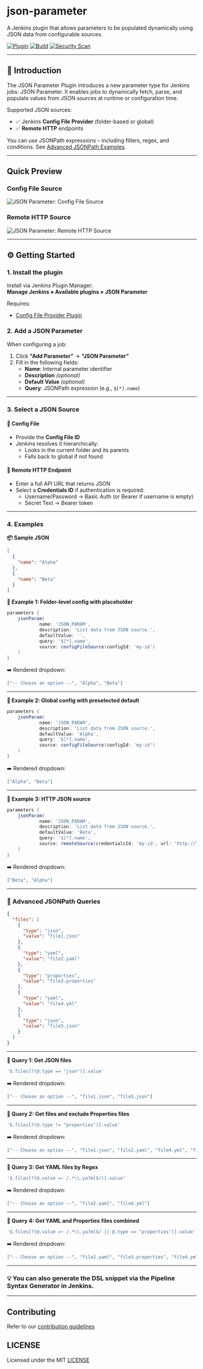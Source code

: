 # json-parameter

A Jenkins plugin that allows parameters to be populated dynamically using 
JSON data from configurable sources.

[![Plugin](https://img.shields.io/jenkins/plugin/v/json-parameter.svg)](https://plugins.jenkins.io/json-parameter)
[![Build](https://ci.jenkins.io/job/Plugins/job/json-parameter-plugin/job/main/badge/icon)](https://ci.jenkins.io/job/Plugins/job/json-parameter-plugin/job/main)
[![Security Scan](https://github.com/jenkinsci/json-parameter-plugin/actions/workflows/jenkins-security-scan.yaml/badge.svg)](https://github.com/jenkinsci/json-parameter-plugin/actions/workflows/jenkins-security-scan.yaml)
<!--
[![Plugin Installs](https://img.shields.io/jenkins/plugin/i/json-parameter.svg?color=blue&label=installations)](https://plugins.jenkins.io/json-parameter)
-->
---

## 🚀 Introduction

The JSON Parameter Plugin introduces a new parameter type for Jenkins jobs: JSON Parameter.
It enables jobs to dynamically fetch, parse, and populate values from JSON sources at runtime 
or configuration time.

Supported JSON sources:

- ✅ Jenkins **Config File Provider** (folder-based or global)
- ✅ **Remote HTTP** endpoints

You can use JSONPath expressions – including filters, regex, and conditions. 
See [Advanced JSONPath Examples](#-advanced-jsonpath-queries).

---

## Quick Preview

### Config File Source
<picture>
    <source media="(prefers-color-scheme: dark)" srcset="docs/images/config-dark.png">
    <source media="(prefers-color-scheme: light)" srcset="docs/images/config-light.png">
    <img alt="JSON Parameter: Config File Source" src="docs/images/config-light.png">
</picture>

### Remote HTTP Source
<picture>
    <source media="(prefers-color-scheme: dark)" srcset="docs/images/remote-dark.png">
    <source media="(prefers-color-scheme: light)" srcset="docs/images/remote-light.png">
    <img alt="JSON Parameter: Remote HTTP Source" src="docs/images/remote-light.png">
</picture>


---

## ⚙️ Getting Started

### 1. Install the plugin

Install via Jenkins Plugin Manager:  
**Manage Jenkins » Available plugins » JSON Parameter**

Requires:

- [Config File Provider Plugin](https://plugins.jenkins.io/config-file-provider/)

### 2. Add a JSON Parameter

When configuring a job:

1. Click **"Add Parameter"** → **"JSON Parameter"**
2. Fill in the following fields:
    - **Name**: Internal parameter identifier
    - **Description** *(optional)*
    - **Default Value** *(optional)*
    - **Query**: JSONPath expression (e.g., `$[*].name`)

---

### 3. Select a JSON Source

#### 🔹 Config File

- Provide the **Config File ID**
- Jenkins resolves it hierarchically:
    - Looks in the current folder and its parents
    - Falls back to global if not found

#### 🔹 Remote HTTP Endpoint

- Enter a full API URL that returns JSON
- Select a **Credentials ID** if authentication is required:
    - Username/Password → Basic Auth (or Bearer if username is empty)
    - Secret Text → Bearer token

---

### 4. Examples

**📦 Sample JSON**

```json
[
  {
    "name": "Alpha"
  },
  {
    "name": "Beta"
  }
]
```

**🔧 Example 1: Folder-level config with placeholder**

```groovy
parameters {
    jsonParam(
            name: 'JSON_PARAM',
            description: 'List data from JSON source.',
            defaultValue: '',
            query: '$[*].name',
            source: configFileSource(configId: 'my-id')
    )
}
```

➡️ Rendered dropdown:

```json
["-- Choose an option --", "Alpha", "Beta"]
```

---

**🔧 Example 2: Global config with preselected default**

```groovy
parameters {
    jsonParam(
            name: 'JSON_PARAM',
            description: 'List data from JSON source.',
            defaultValue: 'Alpha',
            query: '$[*].name',
            source: configFileSource(configId: 'my-id')
    )
}
```

➡️ Rendered dropdown:

```json
["Alpha", "Beta"]
```

---

**🔧 Example 3: HTTP JSON source**

```groovy
parameters {
    jsonParam(
            name: 'JSON_PARAM',
            description: 'List data from JSON source.',
            defaultValue: 'Beta',
            query: '$[*].name',
            source: remoteSource(credentialsId: 'my-id', url: 'http://localhost:8080/api/data')
    )
}
```

➡️ Rendered dropdown:

```json
["Beta", "Alpha"]
```

---

### 🔮 Advanced JSONPath Queries

```json
{
  "files": [
    {
      "type": "json",
      "value": "file1.json"
    },
    {
      "type": "yaml",
      "value": "file2.yaml"
    },
    {
      "type": "properties",
      "value": "file3.properties"
    },
    {
      "type": "yaml",
      "value": "file4.yml"
    },
    {
      "type": "json",
      "value": "file5.json"
    }
  ]
}
```

---

**🔧 Query 1: Get JSON files**
```groovy
'$.files[?(@.type == "json")].value'
```
➡️ Rendered dropdown:
```json
["-- Choose an option --", "file1.json", "file5.json"]
```

---

**🔧 Query 2: Get files and exclude Properties files**
```groovy
'$.files[?(@.type != "properties")].value'
```
➡️ Rendered dropdown:
```json
["-- Choose an option --", "file1.json", "file2.yaml", "file4.yml", "file5.json"]
```

---

**🔧 Query 3: Get YAML files by Regex**
```groovy
'$.files[?(@.value =~ /.*\\.ya?ml$/)].value'
```
➡️ Rendered dropdown:
```json
["-- Choose an option --", "file2.yaml", "file4.yml"]
```

---

**🔧 Query 4: Get YAML and Properties files combined**
```groovy
'$.files[?(@.value =~ /.*\\.ya?ml$/ || @.type == "properties")].value'
```
➡️ Rendered dropdown:
```json
["-- Choose an option --", "file2.yaml", "file3.properties", "file4.yml"]
```

---

### 💡 You can also generate the DSL snippet via the Pipeline Syntax Generator in Jenkins.

---

## Contributing

Refer to our [contribution guidelines](https://github.com/jenkinsci/.github/blob/master/CONTRIBUTING.md)

## LICENSE

Licensed under the MIT [LICENSE](LICENSE.md)

